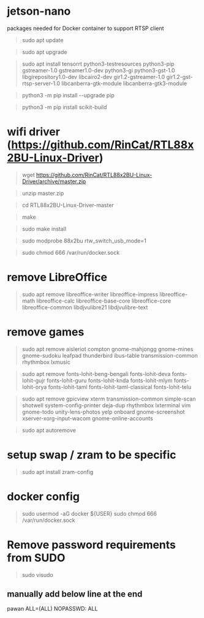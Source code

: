 # jetson-nano

packages needed for Docker container to support RTSP client

> sudo apt update

> sudo apt upgrade

> sudo apt install tensorrt python3-testresources python3-pip gstreamer-1.0 gstreamer1.0-dev python3-gi python3-gst-1.0 libgirepository1.0-dev libcairo2-dev gir1.2-gstreamer-1.0 gir1.2-gst-rtsp-server-1.0 libcanberra-gtk-module libcanberra-gtk3-module 

> python3 -m pip install --upgrade pip

> python3 -m pip install scikit-build

# wifi driver (https://github.com/RinCat/RTL88x2BU-Linux-Driver)

>wget https://github.com/RinCat/RTL88x2BU-Linux-Driver/archive/master.zip

>unzip master.zip

>cd RTL88x2BU-Linux-Driver-master

>make

>sudo make install

>sudo modprobe 88x2bu rtw_switch_usb_mode=1

>sudo chmod 666 /var/run/docker.sock

# remove LibreOffice
 
> sudo apt remove libreoffice-writer libreoffice-impress libreoffice-math libreoffice-calc libreoffice-base-core libreoffice-core libreoffice-common libdjvulibre21 libdjvulibre-text 


# remove games

> sudo apt remove aisleriot compton gnome-mahjongg gnome-mines gnome-sudoku leafpad thunderbird ibus-table transmission-common rhythmbox lxmusic 


> sudo apt remove fonts-lohit-beng-bengali fonts-lohit-deva fonts-lohit-gujr fonts-lohit-guru fonts-lohit-knda fonts-lohit-mlym fonts-lohit-orya fonts-lohit-taml fonts-lohit-taml-classical fonts-lohit-telu

> sudo apt remove gpicview xterm transmission-common simple-scan shotwell system-config-printer deja-dup rhythmbox lxterminal vim gnome-todo unity-lens-photos yelp onboard gnome-screenshot xserver-xorg-input-wacom  gnome-online-accounts

> sudo apt autoremove

# setup swap / zram to be specific

> sudo apt install zram-config

# docker config

> sudo usermod -aG docker ${USER}
> sudo chmod 666 /var/run/docker.sock


# Remove password requirements from SUDO

> sudo visudo
## manually add below line at the end
pawan ALL=(ALL) NOPASSWD: ALL




